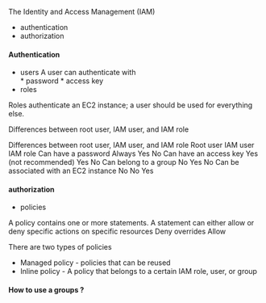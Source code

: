 The Identity and Access Management (IAM)
* authentication 
* authorization

#### Authentication
* users
    A user can authenticate with  
        * password 
        * access key
* roles

Roles authenticate an EC2 instance; a user should be used for everything else.

Differences between root user, IAM user, and IAM role

Differences between root user, IAM user, and IAM role
                                            Root user               IAM user    IAM role
Can have a password                         Always                  Yes         No
Can have an access key                      Yes (not recommended)   Yes         No
Can belong to a group                       No                      Yes         No
Can be associated with an EC2 instance      No                      No          Yes


#### authorization 
* policies

A policy contains one or more statements. 
A statement can either allow or deny specific actions on specific resources
Deny overrides Allow

There are two types of policies
* Managed policy    - policies that can be reused
* Inline policy     - A policy that belongs to a certain IAM role, user, or group

#### How to use a groups ?